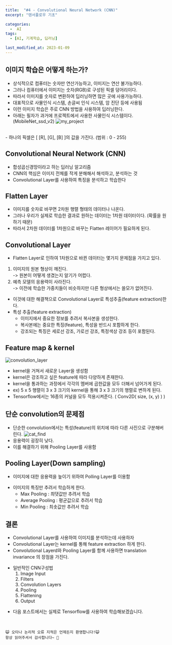 ```yaml
---
title:  "#4 - Convolutional Neural Network (CNN)" 
excerpt: "텐서플로우 기초"

categories:
  -  AI
tags:
  - [AI, 기계학습, 딥러닝]

last_modified_at: 2023-01-09
---
```



## 이미지 학습은 어떻게 하는가?
 - 상식적으로 컴퓨터는 숫자만 연산가능하고, 이미지는 연산 불가능하다.
 - 그러나 컴퓨터에서 이미지는 숫자(RGB)로 구성된 픽셀 덩어리이다.
 - 따라서 이미지를 숫자로 변환하여 딥러닝하면 많은 곳에 사용가능하다.
 - 대표적으로 사물인식 시스템, 손글씨 인식 시스템, 암 진단 등에 사용됨
 - 이런 이미지 학습은 주로 CNN 방법을 사용하여 딥러닝한다.
 - 아래는 필자가 과거에 프로젝트에서 사용한 사물인식 시스템이다.(MobileNet_ssd_v2)
 ![my_project](https://user-images.githubusercontent.com/105574034/211186657-14172b3c-8063-44d6-aa40-6606e622f662.jpg)


 <br>
 - 하나의 픽셀은 [ [R], [G], [B] ]의 값을 가진다. (범위 : 0 - 255)

## Convolutional Neural Network (CNN)
 - 합성곱신경망이라고 하는 딥러닝 알고리즘
 - CNN의 핵심은 이미지 전체를 작게 분해해서 해석하고, 분석하는 것
 - Convolutional Layer를 사용하여 특징을 분석하고 학습한다

## Flatten Layer
 - 이미지를 숫자로 바꾸면 2차원 행렬 형태의 데이터나 나온다.
 - 그러나 우리가 실제로 학습한 결과로 원하는 데이터는 1차원 데이터이다. (확률을 원하기 때문)
 - 따라서 2차원 데이터를 1차원으로 바꾸는 Flatten 레이어가 필요하게 된다.

## Convolutional Layer
 - Flatten Layer로 인하여 1차원으로 바뀐 데이터는 몇가지 문제점을 가지고 있다.
1. 이미지의 원본 형상이 깨진다.  
 -> 원본이 어떻게 생겼는지 알기가 어렵다.
2. 예측 모델의 응용력이 사라진다.   
 -> 이전에 학습한 가중치들이 비슷하지만 다른 형상에서는 쓸모가 없어진다.

 + 이것에 대한 해결책으로 Convolutional Layer로 특성추출(feature extraction)한다. 
 + 특성 추출(feature extraction)
    + 이미지에서 중요한 정보를 추려서 복사본을 생성한다.
    + 복사본에는 중요한 특징(feature), 특성을 반드시 포함하게 한다.
    + 강조되는 특징은 세로선 강조, 가로선 강조, 특정색상 강조 등이 포함된다.

## Feature map & kernel
 ![convolution_layer](https://user-images.githubusercontent.com/105574034/211187715-ec4848fa-81df-485d-9d93-cfd3f6de1872.jpg)
 - kernel을 거쳐서 새로운 Layer을 생성함
 - kernel은 강조하고 싶은 feature에 따라 다양하게 존재한다.
 - kernel을 통과하는 과정에서 각각의 멤버에 곱한값을 모두 더해서 넘어가게 된다.
 - ex) 5 x 5 행렬이 3 x 3 크기의 kernel을 통해 3 x 3 크기의 행렬로 변하게 된다.
 - Tensorflow에서는 16종의 커널을 모두 적용시켜준다. ( Conv2D( size, (x, y) ) )

## 단순 convolution의 문제점
 - 단순한 convolution에서는 특성(feature)의 위치에 따라 다른 사진으로 구분해버린다.
 ![cat_find](https://user-images.githubusercontent.com/105574034/211187692-5d02bda4-3457-4987-8d30-1dd9bb37694a.jpg)
 - 응용력이 굉장히 낮다.
 - 이를 해결하기 위해 Pooling Layer를 사용함

## Pooling Layer(Down sampling)
 - 이미지에 대한 응용력을 높이기 위하여 Polling Layer를 이용함
 + 이미지의 특징만 추려서 학습하게 한다.
    + Max Pooling : 최댓값만 추려서 학습
    + Average Pooling : 평균값으로 추려서 학습
    + Min Pooling : 최솟값만 추려서 학습


## 결론
 - Convolutional Layer를 사용하여 이미지를 분석하는데 사용하자
 - Convolutional Layer는 kernel를 통해 feature extraction 하게 한다.
 - Convolutional Layerd와 Pooling Layer를 함께 사용하면 translation invariance 의 장점을 가진다.
 + 일반적인 CNN구성법
    1. Image Input
    2. Filters
    3. Convolution Layers
    4. Pooling
    5. Flattening
    6. Output
 

 - 다음 포스트에서는 실제로 Tensorflow를 사용하여 학습해보겠습니다.


<br>

    😺 오타나 논리적 오류 지적은 언제든지 환영합니다!😺   
    항상 읽어주셔서 감사합니다~ 🙏